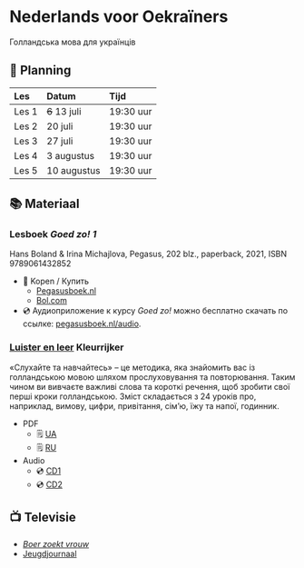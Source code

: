 # Nederlands voor Oekraïners
Голландська мова для українців

## 📅 Planning

| Les   | Datum   | Tijd      | 
| :--   | :--     | :--       |  
| Les 1 | <del>6</del> 13 juli  | 19:30 uur |
| Les 2 | 20 juli  | 19:30 uur |
| Les 3 | 27 juli  | 19:30 uur |
| Les 4 | 3 augustus | 19:30 uur |
| Les 5 | 10 augustus | 19:30 uur |

## 📚 Materiaal

### Lesboek **_Goed zo! 1_** 
Hans Boland & Irina Michajlova, Pegasus, 202 blz., paperback, 2021, ISBN 9789061432852

* 📖 Kopen / Купить 
    * [Pegasusboek.nl](https://www.pegasusboek.nl/goed-zo-deel-1.html?___store=russian&___from_store=default)
    * [Bol.com](https://www.bol.com/nl/nl/p/goed-zo-1/1001004005271194/?bltgh=ruiQcp2XBZ2BrQv1JnVLQg.2_6.9.ProductTitle)
* 💿 Аудиоприложение к курсу _Goed zo!_ можно бесплатно скачать по ссылке: [pegasusboek.nl/audio](https://www.pegasusboek.nl/audio).

### [Luister en leer](https://kleurrijker.nl/luister-en-leer-cd1-en-cd2/) Kleurrijker
«Слухайте та навчайтесь» – це методика, яка знайомить вас із голландською мовою шляхом прослуховування та повторювання. Таким чином ви вивчаєте важливі слова та короткі речення, щоб зробити свої перші кроки голландською.
Зміст складається з 24 уроків про, наприклад, вимову, цифри, привітання, сім’ю, їжу та напої, годинник.

* PDF 
    * 🗒️ [UA](https://kleurrijker.nl/wp-content/uploads/luister_en_leer_tekst_oekrains.pdf) 
    * 🗒️ [RU](https://kleurrijker.nl/wp-content/uploads/luister_en_leer_tekst_russisch.pdf)
* Audio 
    * 💿 [CD1](https://soundcloud.com/user-526378923/sets/luister-en-leer-cd1/s-T8mqEyw4hgZ) 
    * 💿 [CD2](https://soundcloud.com/user-526378923/sets/luister-en-leer-cd2/s-Ms9g8BrkaWW)


## 📺 Televisie

* [_Boer zoekt vrouw_](https://www.npostart.nl/boer-zoekt-vrouw/KN_1683530)
* [Jeugdjournaal](https://www.npostart.nl/nos-jeugdjournaal/NOSJeugdjournaal)

